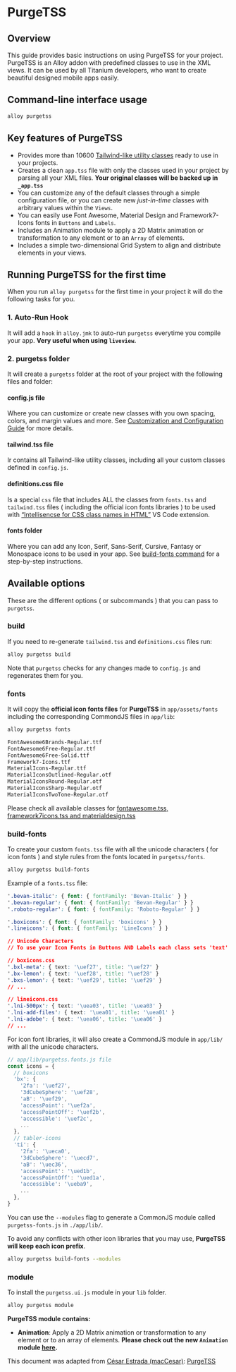 # PurgeTSS

## Overview

This guide provides basic instructions on using PurgeTSS for your project. PurgeTSS is an Alloy addon with predefined classes to use in the XML views. It can be used by  all Titanium developers, who want to create beautiful designed mobile apps easily.

## Command-line interface usage

```bash
alloy purgetss
```

## Key features of PurgeTSS 
- Provides more than 10600 [Tailwind-like utility classes](https://tailwindcss.com/) ready to use in your projects.
- Creates a clean `app.tss` file with only the classes used in your project by parsing all your XML files. **Your original classes will be backed up in `_app.tss`**
- You can customize any of the default classes through a simple configuration file, or you can create new *just-in-time* classes with arbitrary values within the `Views`.
- You can easily use Font Awesome, Material Design and Framework7-Icons fonts in `Buttons` and `Labels`.
- Includes an Animation module to apply a 2D Matrix animation or transformation to any element or to an `Array` of elements.
- Includes a simple two-dimensional Grid System to align and distribute elements in your views.

## Running PurgeTSS for the first time
When you run `alloy purgetss` for the first time in your project it will do the following tasks for you.

### 1. Auto-Run Hook
It will add a `hook` in `alloy.jmk` to auto-run `purgetss` everytime you compile your app. **Very useful when using `liveview`.**

### 2. purgetss folder
It will create a `purgetss` folder at the root of your project with the following files and folder:

#### config.js file
Where you can customize or create new classes with you own spacing, colors, and margin values and more. See [Customization and Configuration Guide](/guide/Alloy_Framework/Alloy_PurgeTSS/configuring-guide.md) for more details.

#### tailwind.tss file
Ir contains all Tailwind-like utility classes, including all your custom classes defined in `config.js`.

#### definitions.css file
Is a special `css` file that includes ALL the classes from `fonts.tss` and `tailwind.tss` files ( including the official icon fonts libraries ) to be used with [“Intellisencse for CSS class names in HTML”](/guide/Alloy_Framework/Alloy_PurgeTSS/Whats_New/v5.2.1.md#new-definitionscss-file) VS Code extension.

#### fonts folder
Where you can add any Icon, Serif, Sans-Serif, Cursive, Fantasy or Monospace icons to be used in your app. See [build-fonts command](/guide/Alloy_Framework/Alloy_PurgeTSS/Whats_New/v5.1.0.md#instructions-to-recreate-any-of-the-deleted-libraries) for a step-by-step instructions.

## Available options
These are the different options ( or subcommands ) that you can pass to `purgetss`.
### build
If you need to re-generate `tailwind.tss` and `definitions.css` files run:

```bash
alloy purgetss build
```
Note that `purgetss` checks for any changes made to `config.js` and regenerates them for you.

### fonts
It will copy the **official icon fonts files** for **PurgeTSS** in `app/assets/fonts` including the corresponding CommondJS files in `app/lib`:

```bash
alloy purgetss fonts
```

```bash
FontAwesome6Brands-Regular.ttf
FontAwesome6Free-Regular.ttf
FontAwesome6Free-Solid.ttf
Framework7-Icons.ttf
MaterialIcons-Regular.ttf
MaterialIconsOutlined-Regular.otf
MaterialIconsRound-Regular.otf
MaterialIconsSharp-Regular.otf
MaterialIconsTwoTone-Regular.otf
```
Please check all available classes for [fontawesome.tss, framework7icons.tss and materialdesign.tss](https://github.com/macCesar/purgeTSS#list-of-available-classes)

### build-fonts
To create your custom `fonts.tss` file with all the unicode characters ( for icon fonts ) and style rules from the fonts located in `purgetss/fonts`.

```bash
alloy purgetss build-fonts
```

Example of a `fonts.tss` file:
```css
'.bevan-italic': { font: { fontFamily: 'Bevan-Italic' } }
'.bevan-regular': { font: { fontFamily: 'Bevan-Regular' } }
'.roboto-regular': { font: { fontFamily: 'Roboto-Regular' } }

'.boxicons': { font: { fontFamily: 'boxicons' } }
'.lineicons': { font: { fontFamily: 'LineIcons' } }

// Unicode Characters
// To use your Icon Fonts in Buttons AND Labels each class sets 'text' and 'title' properties

// boxicons.css
'.bxl-meta': { text: '\uef27', title: '\uef27' }
'.bx-lemon': { text: '\uef28', title: '\uef28' }
'.bxs-lemon': { text: '\uef29', title: '\uef29' }
// ...

// lineicons.css
'.lni-500px': { text: '\uea03', title: '\uea03' }
'.lni-add-files': { text: '\uea01', title: '\uea01' }
'.lni-adobe': { text: '\uea06', title: '\uea06' }
// ...
```

For icon font libraries, it will also create a CommondJS module in `app/lib/` with all the unicode characters.

```javascript
// app/lib/purgetss.fonts.js file
const icons = {
  // boxicons
  'bx': {
    '2fa': '\uef27',
    '3dCubeSphere': '\uef28',
    'aB': '\uef29',
    'accessPoint': '\uef2a',
    'accessPointOff': '\uef2b',
    'accessible': '\uef2c',
    ...
  },
  // tabler-icons
  'ti': {
    '2fa': '\ueca0',
    '3dCubeSphere': '\uecd7',
    'aB': '\uec36',
    'accessPoint': '\ued1b',
    'accessPointOff': '\ued1a',
    'accessible': '\ueba9',
    ...
  },
}
```

You can use the `--modules` flag to generate a CommonJS module called `purgetss-fonts.js` in `./app/lib/`.

To avoid any conflicts with other icon libraries that you may use, **PurgeTSS will keep each icon prefix**.

```bash
alloy purgetss build-fonts --modules
```

### module
To install the `purgetss.ui.js` module in your `lib` folder.

```bash
alloy purgetss module
```

**PurgeTSS module contains:**
- **Animation**: Apply a 2D Matrix animation or transformation to any element or to an array of elements. **Please check out the new `Animation` module [here](/guide/Alloy_Framework/Alloy_PurgeTSS/Whats_New/v2.5.0.md#animation-module).**

This document was adapted from [César Estrada (macCesar)](https://github.com/macCesar/): [PurgeTSS](https://github.com/macCesar/purgeTSS)
